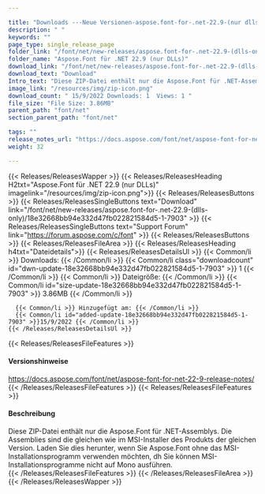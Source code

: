 ```yaml
---

title: "Downloads ---Neue Versionen-aspose.font-for-.net-22.9-(nur dlls)"
description: " "
keywords: ""
page_type: single_release_page
folder_link: "/font/net/new-releases/aspose.font-for-.net-22.9-(dlls-only)/"
folder_name: "Aspose.Font für .NET 22.9 (nur DLLs)"
download_link: "/font/net/new-releases/aspose.font-for-.net-22.9-(dlls-only)/18e32668bb94e332d47fb022821584d5-1-7903"
download_text: "Download"
Intro_text: "Diese ZIP-Datei enthält nur die Aspose.Font für .NET-Assemblys. Die Assemblies sind die gleichen wie im MSI-Installer des Produkts der gleichen Version. Laden Sie dies herunter, wenn Sie Aspose.Font ohne das MSI-Installationsprogramm verwenden möchten, dh Sie können MSI-Installationsprogramme nicht auf Mono ausführen."
image_link: "/resources/img/zip-icon.png"
download_count: " 15/9/2022 Downloads: 1  Views: 1 "
file_size: "File Size: 3.86MB"
parent_path: "font/net"
section_parent_path: "font/net"

tags: ""
release_notes_url: "https://docs.aspose.com/font/net/aspose-font-for-net-22-9-release-notes/"
weight: 32

---
```


{{< Releases/ReleasesWapper >}}
  {{< Releases/ReleasesHeading H2txt="Aspose.Font für .NET 22.9 (nur DLLs)" imagelink="/resources/img/zip-icon.png">}}
  {{< Releases/ReleasesButtons >}}
    {{< Releases/ReleasesSingleButtons text="Download" link="/font/net/new-releases/aspose.font-for-.net-22.9-(dlls-only)/18e32668bb94e332d47fb022821584d5-1-7903" >}}
    {{< Releases/ReleasesSingleButtons text="Support Forum" link="https://forum.aspose.com/c/font" >}}
  {{< Releases/ReleasesButtons >}}
  {{< Releases/ReleasesFileArea >}}
    {{< Releases/ReleasesHeading h4txt="Dateidetails">}}
    {{< Releases/ReleasesDetailsUl >}}
      {{< Common/li >}} Downloads: {{< /Common/li >}}
      {{< Common/li class="downloadcount" id="dwn-update-18e32668bb94e332d47fb022821584d5-1-7903" >}} 1 {{< /Common/li >}}
      {{< Common/li >}} Dateigröße: {{< /Common/li >}}
      {{< Common/li id="size-update-18e32668bb94e332d47fb022821584d5-1-7903" >}} 3.86MB {{< /Common/li >}}

      {{< Common/li >}} Hinzugefügt am: {{< /Common/li >}}
      {{< Common/li id="added-update-18e32668bb94e332d47fb022821584d5-1-7903" >}}15/9/2022 {{< /Common/li >}}
    {{< /Releases/ReleasesDetailsUl >}}

  {{< Releases/ReleasesFileFeatures >}}
      <h4>Versionshinweise</h4><div> <a href='https://docs.aspose.com/font/net/aspose-font-for-net-22-9-release-notes/'>https://docs.aspose.com/font/net/aspose-font-for-net-22-9-release-notes/</a></div>
  {{< /Releases/ReleasesFileFeatures >}}
  {{< Releases/ReleasesFileFeatures >}}
      <h4>Beschreibung</h4><div class="HTMLDescription"> Diese ZIP-Datei enthält nur die Aspose.Font für .NET-Assemblys. Die Assemblies sind die gleichen wie im MSI-Installer des Produkts der gleichen Version. Laden Sie dies herunter, wenn Sie Aspose.Font ohne das MSI-Installationsprogramm verwenden möchten, dh Sie können MSI-Installationsprogramme nicht auf Mono ausführen.</div>
  {{< /Releases/ReleasesFileFeatures >}}
 {{< /Releases/ReleasesFileArea >}}
{{< /Releases/ReleasesWapper >}}



